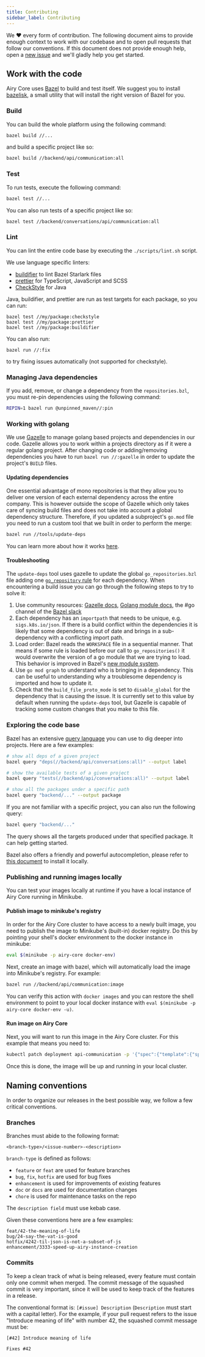 ```yaml
---
title: Contributing
sidebar_label: Contributing
---
```


We ❤️ every form of contribution. The following document aims to provide enough
context to work with our codebase and to open pull requests that follow our
conventions. If this document does not provide enough help, open a [new
issue](https://github.com/airyhq/airy/issues/new) and we'll gladly help you get
started.

## Work with the code

Airy Core uses [Bazel](https://bazel.build/) to build and test
itself. We suggest you to install
[bazelisk](https://github.com/bazelbuild/bazelisk), a small utility that will
install the right version of Bazel for you.

### Build

You can build the whole platform using the following command:

```sh
bazel build //...
```

and build a specific project like so:

```sh
bazel build //backend/api/communication:all
```

### Test

To run tests, execute the following command:

```sh
bazel test //...
```

You can also run tests of a specific project like so:

```sh
bazel test //backend/conversations/api/communication:all
```

### Lint

You can lint the entire code base by executing the `./scripts/lint.sh` script.

We use language specific linters:

- [buildifier](https://github.com/bazelbuild/buildtools/tree/master/buildifier)
  to lint Bazel Starlark files
- [prettier](https://prettier.io/) for TypeScript, JavaScript and SCSS
- [CheckStyle](https://checkstyle.sourceforge.io/) for Java

Java, buildifier, and prettier are run as test targets for each package, so you can run:

```shell script
bazel test //my/package:checkstyle
bazel test //my/package:prettier
bazel test //my/package:buildifier
```

You can also run:

```shell script
bazel run //:fix
```

to try fixing issues automatically (not supported for checkstyle).

### Managing Java dependencies

If you add, remove, or change a dependency from the `repositories.bzl`, you must
re-pin dependencies using the following command:

```sh
REPIN=1 bazel run @unpinned_maven//:pin
```

### Working with golang

We use [Gazelle](https://github.com/bazelbuild/bazel-gazelle) to manage golang based projects and dependencies in our code.
Gazelle allows you to work within a projects directory as if it were a regular golang project.
After changing code or adding/removing dependencies you have to run `bazel run //:gazelle` in order to update the project's `BUILD` files.

#### Updating dependencies

One essential advantage of mono repositories is that they allow you to deliver one version of each external dependency across the entire company.
This is however outside the scope of Gazelle which only takes care of syncing build files and does not take into account a global dependency structure.
Therefore, if you updated a subproject's `go.mod` file you need to run a custom tool that we built in order to perform the merge:

```sh
bazel run //tools/update-deps
```

You can learn more about how it works [here](https://github.com/airyhq/airy/tree/main/tools/update-deps).

#### Troubleshooting

The `update-deps` tool uses gazelle to update the global `go_repositories.bzl` file adding one [`go_repository` rule](https://github.com/bazelbuild/bazel-gazelle/blob/master/repository.md#go_repository) for each dependency.
When encountering a build issue you can go through the following steps to try to solve it:

1. Use community resources: [Gazelle docs](https://github.com/bazelbuild/bazel-gazelle), [Golang module docs](https://go.dev/ref/mod), the #go channel of the [Bazel slack](https://slack.bazel.build/)
2. Each dependency has an `importpath` that needs to be unique, e.g. `sigs.k8s.io/json`. If there is a build conflict within the dependencies it is likely that some dependency is out of date and brings in a sub-dependency with a conflicting import path.
3. Load order: Bazel reads the `WORKSPACE` file in a sequential manner. That means if some rule is loaded before our call to `go_repositories()` it would overwrite the version of a go module that we are trying to load. This behavior is improved in Bazel's [new module system](https://bazel.build/docs/bzlmod).
4. Use `go mod graph` to understand who is bringing in a dependency. This can be useful to understanding why a troublesome dependency is imported and how to update it.
5. Check that the `build_file_proto_mode` is set to `disable_global` for the dependency that is causing the issue. It is currently set to this value by default when running the `update-deps` tool, but Gazelle is capable of tracking some custom changes that you make to this file.

### Exploring the code base

Bazel has an extensive [query
language](https://docs.bazel.build/versions/master/query.html) you can use to
dig deeper into projects. Here are a few examples:

```sh
# show all deps of a given project
bazel query "deps(//backend/api/conversations:all)" --output label

# show the available tests of a given project
bazel query "tests(//backend/api/conversations:all)" --output label

# show all the packages under a specific path
bazel query "backend/..." --output package
```

If you are not familiar with a specific project, you can also run the following
query:

```sh
bazel query "backend/..."
```

The query shows all the targets produced under that specified package. It can
help getting started.

Bazel also offers a friendly and powerful autocompletion, please refer to [this
document](https://github.com/bazelbuild/bazel/blob/master/site/docs/completion.md)
to install it locally.

### Publishing and running images locally

You can test your images locally at runtime if you have a local instance of Airy
Core running in Minikube.

#### Publish image to minikube's registry

In order for the Airy Core cluster to have access to a newly built image, you need
to publish the image to Minikube's (built-in) docker registry. Do this by pointing
your shell's docker environment to the docker instance in minikube:

```sh
eval $(minikube -p airy-core docker-env)
```

Next, create an image with bazel, which will automatically load the image into
Minikube's registry. For example:

```sh
bazel run //backend/api/communication:image
```

You can verify this action with `docker images` and you can restore the shell
environment to point to your local docker instance with
`eval $(minikube -p airy-core docker-env -u)`.

#### Run image on Airy Core

Next, you will want to run this image in the Airy Core cluster. For this example
that means you need to:

```sh
kubectl patch deployment api-communication -p '{"spec":{"template":{"spec":{"containers":[{"name":"app","image":"bazel/backend/api/communication:image","imagePullPolicy":"Never"}]}}}}'
```

Once this is done, the image will be up and running in your local cluster.

## Naming conventions

In order to organize our releases in the best possible way, we follow a few
critical conventions.

### Branches

Branches must abide to the following format:

`<branch-type>/<issue-number>-<description>`

`branch-type` is defined as follows:

- `feature` or `feat` are used for feature branches
- `bug`, `fix`, `hotfix` are used for bug fixes
- `enhancement` is used for improvements of existing features
- `doc` or `docs` are used for documentation changes
- `chore` is used for maintenance tasks on the repo

The `description field` must use kebab case.

Given these conventions here are a few examples:

```
feat/42-the-meaning-of-life
bug/24-say-the-vat-is-good
hotfix/4242-til-json-is-not-a-subset-of-js
enhancement/3333-speed-up-airy-instance-creation
```

### Commits

To keep a clean track of what is being released, every feature must contain only
one commit when merged. The commit message of the squashed commit is very
important, since it will be used to keep track of the features in a release.

The conventional format is: `[#issue] Description` (`Description` must start with a capital letter). For the example, if your
pull request refers to the issue "Introduce meaning of life" with number 42,
the squashed commit message must be:

```
[#42] Introduce meaning of life

Fixes #42
```
